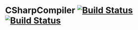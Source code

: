 CSharpCompiler [![Build Status](https://travis-ci.org/OxideMod/CSharpCompiler.png)](https://travis-ci.org/OxideMod/CSharpCompiler) [![Build Status](https://ci.appveyor.com/api/projects/status/h8p8detb9abbfec0?svg=true)](https://ci.appveyor.com/project/oxidemod/csharpcompiler)
==============
